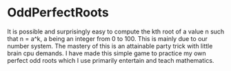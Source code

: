 # OddPerfectRoots
It is possible and surprisingly easy to compute the kth root of a value n such that n = a^k, a being an integer from 0 to 100.
This is mainly due to our number system. The mastery of this is an attainable party trick with little brain cpu demands.
I have made this simple game to practice my own perfect odd roots which I use primarily entertain and teach mathematics.
